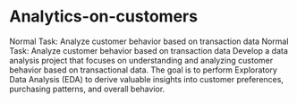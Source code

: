 # Analytics-on-customers
Normal Task: Analyze customer behavior based on transaction data 
Normal Task: Analyze customer behavior based on transaction data
Develop a data analysis project that focuses on understanding and analyzing
customer behavior based on transactional data. The goal is to perform Exploratory
Data Analysis (EDA) to derive valuable insights into customer preferences,
purchasing patterns, and overall behavior.
